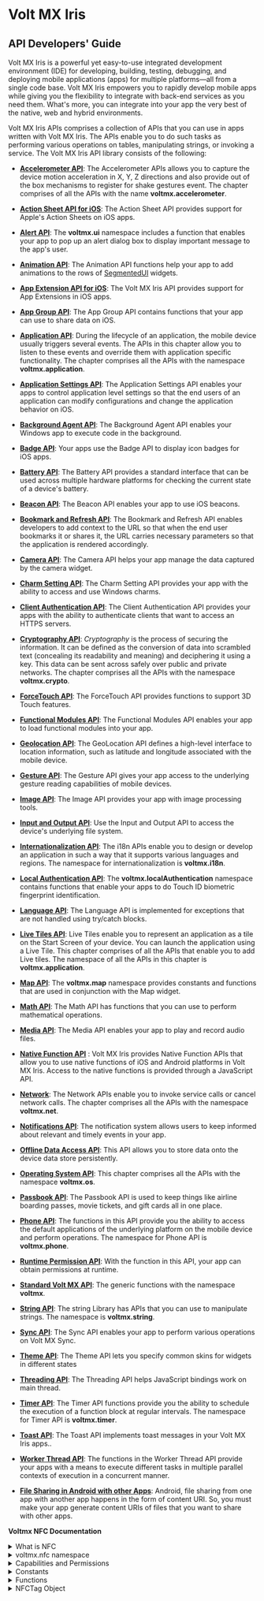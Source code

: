                      

# Volt MX Iris

## API Developers' Guide

Volt MX  Iris is a powerful yet easy-to-use integrated development environment (IDE) for developing, building, testing, debugging, and deploying mobile applications (apps) for multiple platforms—all from a single code base. Volt MX Iris empowers you to rapidly develop mobile apps while giving you the flexibility to integrate with back-end services as you need them. What's more, you can integrate into your app the very best of the native, web and hybrid environments.

Volt MX  Iris APIs comprises a collection of APIs that you can use in apps written with Volt MX Iris. The APIs enable you to do such tasks as performing various operations on tables, manipulating strings, or invoking a service. The Volt MX Iris API library consists of the following:

*   **[Accelerometer API](accelereometer_apis.md)**: The Accelerometer APIs allows you to capture the device motion acceleration in X, Y, Z directions and also provide out of the box mechanisms to register for shake gestures event. The chapter comprises of all the APIs with the name **voltmx.accelerometer**.
*   **[Action Sheet API for iOS](actionsheet_api.md)**: The Action Sheet API provides support for Apple's Action Sheets on iOS apps.
*   **[Alert API](alert_api.md)**: The **voltmx.ui** namespace includes a function that enables your app to pop up an alert dialog box to display important message to the app's user.
*   **[Animation API](animationapi.md)**: The Animation API functions help your app to add animations to the rows of [SegmentedUI](../../../Iris/iris_widget_prog_guide/Content/Overview.md) widgets.
*   **[App Extension API for iOS](app-extension-ios.md)**: The Volt MX Iris API provides support for App Extensions in iOS apps.
    
*   **[App Group API](sharedappgroupcontainerapi.md)**: The App Group API contains functions that your app can use to share data on iOS.
*   **[Application API](application_api.md)**: During the lifecycle of an application, the mobile device usually triggers several events. The APIs in this chapter allow you to listen to these events and override them with application specific functionality. The chapter comprises all the APIs with the namespace **voltmx.application**.
*   **[Application Settings API](application_settings.md)**: The Application Settings API enables your apps to control application level settings so that the end users of an application can modify configurations and change the application behavior on iOS.
*   **[Background Agent API](backgroundagent_api.md)**: The Background Agent API enables your Windows app to execute code in the background.
    
*   **[Badge API](badge.md)**: Your apps use the Badge API to display icon badges for iOS apps.
*   **[Battery API](battery_api.md)**: The Battery API provides a standard interface that can be used across multiple hardware platforms for checking the current state of a device's battery.
*   **[Beacon API](beaconffi.md)**: The Beacon API enables your app to use iOS beacons.
*   **[Bookmark and Refresh API](bookmark_refresh_apis.md)**: The Bookmark and Refresh API enables developers to add context to the URL so that when the end user bookmarks it or shares it, the URL carries necessary parameters so that the application is rendered accordingly.
*   **[Camera API](camera.md)**: The Camera API helps your app manage the data captured by the camera widget.
*   **[Charm Setting API](charms.md)**: The Charm Setting API provides your app with the ability to access and use Windows charms.
*   **[Client Authentication API](client-authentication.md)**: The Client Authentication API provides your apps with the ability to authenticate clients that want to access an HTTPS servers.
    
*   **[Cryptography API](cryptography.md)**: _Cryptography_ is the process of securing the information. It can be defined as the conversion of data into scrambled text (concealing its readability and meaning) and deciphering it using a key. This data can be sent across safely over public and private networks. The chapter comprises all the APIs with the namespace **voltmx.crypto**.
*   **[ForceTouch API](forcetouch_api.md)**: The ForceTouch API provides functions to support 3D Touch features.
*   **[Functional Modules API](modules.md)**: The Functional Modules API enables your app to load functional modules into your app.
*   **[Geolocation API](geolocation_api_watchposition.md)**: The GeoLocation API defines a high-level interface to location information, such as latitude and longitude associated with the mobile device.
*   **[Gesture API](gestures.md)**: The Gesture API gives your app access to the underlying gesture reading capabilities of mobile devices.
*   **[Image API](imageapi.md)**: The Image API provides your app with image processing tools.
*   **[Input and Output API](inputoutput_api.md)**: Use the Input and Output API to access the device's underlying file system.
*   **[Internationalization API](internationalization.md)**: The i18n APIs enable you to design or develop an application in such a way that it supports various languages and regions. The namespace for internationalization is **voltmx.i18n**.
*   **[Local Authentication API](touch_id.md)**: The **voltmx.localAuthentication** namespace contains functions that enable your apps to do Touch ID biometric fingerprint identification.
*   **[Language API](language_apis.md)**: The Language API is implemented for exceptions that are not handled using try/catch blocks.
*   **[Live Tiles API](live_tiles.md)**: Live Tiles enable you to represent an application as a tile on the Start Screen of your device. You can launch the application using a Live Tile. This chapter comprises of all the APIs that enable you to add Live tiles. The namespace of all the APIs in this chapter is **voltmx.application**.
*   **[Map API](mapapi.md)**: The **voltmx.map** namespace provides constants and functions that are used in conjunction with the Map widget.
*   **[Math API](math_library.md)**: The Math API has functions that you can use to perform mathematical operations.
*   **[Media API](media_api.md)**: The Media API enables your app to play and record audio files.
*   **[Native Function API](../../../Iris/iris_nf_api_dev_guide/content/native_function_api_developers__guide.md)** : Volt MX Iris provides Native Function APIs that allow you to use native functions of iOS and Android platforms in Volt MX Iris. Access to the native functions is provided through a JavaScript API.
*   **[Network](network_apis.md)**: The Network APIs enable you to invoke service calls or cancel network calls. The chapter comprises all the APIs with the namespace **voltmx.net**.
*   **[Notifications API](notifications.md)**: The notification system allows users to keep informed about relevant and timely events in your app.
*   **[Offline Data Access API](data_store_library.md)**: This API allows you to store data onto the device data store persistently.
*   **[Operating System API](operating_system.md)**: This chapter comprises all the APIs with the namespace **voltmx.os**.
*   **[Passbook API](passbook.md)**: The Passbook API is used to keep things like airline boarding passes, movie tickets, and gift cards all in one place.
*   **[Phone API](phone.md)**: The functions in this API provide you the ability to access the default applications of the underlying platform on the mobile device and perform operations. The namespace for Phone API is **voltmx.phone**.
*   **[Runtime Permission API](runtime_permissions.md)**: With the function in this API, your app can obtain permissions at runtime.
*   **[Standard Volt MX API](generic_apis.md)**: The generic functions with the namespace **voltmx**.
*   **[String API](string.md)**: The string Library has APIs that you can use to manipulate strings. The namespace is **voltmx.string**.
*   **[Sync API](sync_apis.md)**: The Sync API enables your app to perform various operations on Volt MX Sync.
*   **[Theme API](themes.md)**: The Theme API lets you specify common skins for widgets in different states
*   **[Threading API](threading_apis.md)**: The Threading API helps JavaScript bindings work on main thread.
*   **[Timer API](timer.md)**: The Timer API functions provide you the ability to schedule the execution of a function block at regular intervals. The namespace for Timer API is **voltmx.timer**.
*   **[Toast API](toast_api.md)**: The Toast API implements toast messages in your Volt MX Iris apps..
*   **[Worker Thread API](worker_apis.md)**: The functions in the Worker Thread API provide your apps with a means to execute different tasks in multiple parallel contexts of execution in a concurrent manner.
*   **[File Sharing in Android with other Apps](sharefilesandroid.md)**: Android, file sharing from one app with another app happens in the form of content URI. So, you must make your app generate content URIs of files that you want to share with other apps.

**Voltmx NFC Documentation**

<details close markdown="block"><summary>What is NFC</summary>
Near Field Communication (NFC) is a set of short-range wireless technologies, typically requiring a distance of 4 cm or less to initiate a connection. NFC lets you share small payloads of data between the device and NFC tag.

For more information about the NFC specification please visit the official NFC forum link below.

https://gototags.com/companies/nfc-forum
</details>

<details close markdown="block"><summary>voltmx.nfc namespace</summary>

Voltmx.nfc namespace provides a high-level interface to make the communication between NDEF capable NFC tags and the device.

NDEF is a standardized data format specification by the [NFC Forum](https://gototags.com/companies/nfc-forum) which is used to describe how a set of records to be encoded onto an NFC tag.

The voltmx NFC API's enables your application to write and read the data from NFC tag by scanning the tag with Android or iOS powered devices.

Currently, the below well-known types are supported for reading and writing the data from/to NFC tags on both Android and iOS.

* TEXT
* URI
* MIME_MEDIA
</details>

<details close markdown="block"><summary>Capabilities and Permissions</summary>
  
The following configuration needs to be set up for IRIS application to use NFC Tag API’s.<br>
<b>IOS</b>

IOS Requires Near Field Communication Tag Reader Session Formats Entitlement, find [here](https://opensource.hcltechsw.com/volt-mx-docs/95/docs/documentation/Iris/iris_user_guide/Content/Adding_iOS_app_Capabilities.html) how we can add iOS capabilities. For more info check apple documents [here](https://developer.apple.com/documentation/bundleresources/entitlements/com_apple_developer_nfc_readersession_formats?language=objc). Add below configuration to enable NFC for your iris project:

`"com.apple.developer.nfc.readersession.formats": ["TAG"]`

IOS also needs usage description in info.plist. Add the description with key NFCReaderUsageDescription.

<b>Android</b>

<b>To enable the NFC function for Android below permission must be added through Iris</b>

>**Note:** If this permission is not added, NFC functionality for Android will not be enabled.

Depending on the application functionality, you may need to configure the intent filters if your application must listen to any data scanned from the NFC tag.

Detailed description related to Android manifest configuration is available [here]()

You can also check the official Android link for NFC [here](https://developer.android.com/develop/connectivity/nfc/nfc#manifest).

</details>

<details close markdown="block"><summary>Constants</summary>

The voltmx.nfc namespace provides the below data type constants and error constants.

**Data Types constants**
Below are the constants to identify the type of data in the NFC tag.

| Data Type | Description |
| --- | --- |
| voltmx.nfc.DATATYPE_TEXT | Constant for the data MIME text/plain type.|
| voltmx.nfc.DATATYPE_URI | Constant for the data of type URI.|
| voltmx.nfc.DATATYPE_MEDIA| Constant for the data of type Mime Media.|
| voltmx.nfc.DATATYPE_UNKNOWN| Constant for the unrecognized data. The data type which is not supported will be mapped to this constant.|

**Error Constants**

| Error | Description |
| --- | --- |
| voltmx.nfc.ERROR_TIMEOUT | This error will be thrown in error callback of scanTag Api when the no tag has been detected within the timeout.|
| voltmx.nfc.ERROR_USER_CANCELLED| Error constant to indicate that user has cancelled the current scan. This will be thrown in error callback during the call to scanTag API.|
| voltmx.nfc.ERROR_TERMINATED | Error constant to indicate that the read or write operation has been terminated due to the disconnection of the current NFC tag.|
| voltmx.nfc.ERROR_UNSUPPORTED_TAG | Error constant to indicate that the tag type is not supported.|
| voltmx.nfc.ERROR_NO_TAG | Error constant to indicate that the tag is not present for read or write operation.|
| voltmx.nfc.ERROR_READ_ONLY_TAG| Error constant to indicate that the current tag is read-only tag while performing the write operation on tag and data cannot be written to the tag.|
| voltmx.nfc.ERROR_TAG_CAPACITY_EXCEEDED| Error constant to indicate that the data cannot be written to the tag because the data size is more than the tag size limit.|
| voltmx.nfc.ERROR_DATA_TYPE_NOT_SUPPORTED| Error constant to indicate that the data attempted to write in the tag is not supported.|
| voltmx.nfc.ERROR_UNKNOWN| Unknown error during the scan, read or write operation.|

</details>

<details close markdown="block"><summary>Functions</summary>

**voltmx.os.hasNFCSupport**

This Api is the part of voltmx.os namespace and used to check if the NFC is supported on the device or not. This Api is useful for checking the NFC support before scanning any tag.

<b>Syntax</b>

voltmx.os.hasNFCSupport()

<b>Input Parameters</b>

None

<b>Example</b>

```
function startScan() {

if(voltmx.os.hasNFCSupport()) { // check if the device has NFC support, then only call the other NFC Api.

//call NFC API's

} else {

alert ("This device doesn't support NFC feature");

}

}
```

Platform Availability

Android, iOS

**voltmx.nfc namespace functions**

| Function | Description |
| --- | --- |
| voltmx.nfc.scanTag | Starts the scan session for nearby NFC tags. |
| --- | --- |
| voltmx.nfc.stopScan | Stops the current NFC tag scanning session. |
| voltmx.nfc.updateUI| Updates the UI (User Interface) while scan session is in progress. |

**1. voltmx.nfc.scanTag**

Starts the scan session for nearby NFC tags.

**Syntax:**

voltmx.nfc.scanTag(config, successcallback, errorcallback);

**Input Parameters:**

config [Object] - Mandatory

Using the config parameter, the user can customize the behavior of the nfc tag scan. It is an object that has the following key-value pairs:

| Function | Description |
| --- | --- |
|  scanContinuously[Boolean](Optional)| Configure the behavior of scan should continuous or should be stopped after 1st tag identified. Th default value is true. |
|  message [String](Optional) | Configure UI message text. Applicable for iOS only. The default value is empty |
|  scanTimeout[number](Optional)| Configure scan timeout in milli seconds. The default timeout is 60 seconds. Configuring scan timeout applicable for Android only |

<b>successcallback [Function] - Mandatory</b>

The successcallback function specifies the callback function that must be executed when the API call is successful. The signature of the callback function is successcallback(tagsArray) where, tagsArray is an array of NFCTag object.

**errorcallback [Function] - Mandatory**

The errorcallback function specifies the callback function that must be executed when the API call fails. The callback function has the following signature:

errorcallback(readerror)- readerror is an object that has the following key-value pairs:

| key| Description |
| --- | --- |
|  errorCode [Number]| error code. All error code defined here.|
|  errorMessage [String] | error message.|

<b>Return Values</b>

None.

Remarks

IOS shows UI.

<b>Example:</b>

```
function scanNFCTags() {

var config = {scanContinuously : false, message : "Hold your device near an NFC tag."};

if (voltmx.os.hasNFCSupport()) {

var errorCallback = function(error){

if(error.errorCode === voltmx.nfc.ERROR_TIMEOUT){

alert("Tag scan session timeout.");

}

};

var success = function(tags){

if(tags!=undefined && tags.length>0){

voltmx.nfc.updateUI({"message": tags.length+" tag(s) found."});

alert(tags.length+" tag(s) found.”);

voltmx.nfc.stopScan();

}

};

voltmx.nfc.scanTag(config, success, errorCallback);

} else {

alert("NFC Support is not available in this device");

}

}

```

<b>Platform Availability</b>

    Android, iOS

    **2.stopScan**

    Stops the current running NFC scan session.

<b>Syntax:</b>

voltmx.nfc.stopScan();

<b>Input Parameters:</b>

None.

<b><Return Values></b>

None.

<b>Remarks</b>

None.

<b>Example:</b>

```
function scanNFCTags() {

var config={scanContinuously: false, message: "Hold your device near an NFC tag."};

if (voltmx.os.hasNFCSupport()) {

var errorCallback = function(error){

if(error.errorCode === voltmx.nfc.ERROR_TIMEOUT){

alert("Tag scan session timeout.");

}

};

var success = function(tags){

if(tags!=undefined && tags.length>0){

voltmx.nfc.updateUI({"message": tags.length+" tag(s) found."});

alert(tags.length+" tag(s) found.”);

voltmx.nfc.stopScan();

}

};

voltmx.nfc.scanTag(config, success, errorCallback);

} else {

alert("NFC Support is not available in this device");

}

}

```

**Platform Availability**

Android, iOS

**3. updateUI**

Update the UI during the NFC scan, reading/writing data, and finishing the scan session.

<b>Syntax:</b>

voltmx.nfc.updateUI(config);

<b>Input Parameters:</b>

<b>config [Object] - Optional</b>

The config object specifies what information should be updated on the UI. The config object contains certain key-value pairs.

config \[Object\] - Config object that has the following key-value pai

| key| Description |
| --- | --- |
|  message [String](Optional)| Configure UI message text. Applicable for iOS only|

<b>Return Values</b>

None.

<b>Remarks</b>

Android does not have any UI effect by calling this API.

<b>Example:</b>

```
function readData() {

var config = {scanContinuously : false, message : "Hold your device near an NFC tag."};

if (voltmx.os.hasNFCSupport()) {

var scanFailureCallback = function(error){

if(error.errorCode === voltmx.nfc.ERROR_NO_TAG){

alert("Tag no longer nearby to read.");

}

};

var success = function(tags){

if(tags!=undefined && tags.length>0){

if(tags.length==1){

var readSuccessCallback = function(tagData){

var result = JSON.stringify(data);

voltmx.nfc.updateUI({"message": "Tag read success."});

voltmx.nfc.stopScan();

alert(result);

};

tags[0].readData(readSuccessCallback, scanFailureCallback)

}

else {

voltmx.nfc.updateUI({"message": "More than 1 tags found. Please present only 1 tag."});

}

}

};

voltmx.nfc.scanTag(config, success, scanFailureCallback);

} else {

alert("NFC Support is not available in this device");

}

}

```

<b>Platform Availability</b>

iOS

</details>

<details close markdown="block"><summary>NFCTag Object</summary>

The nfcTag object is part of the NFC API, and it represents an NFC Tag. Using a nfcTag object, your app can read and write the from/to the NFC tag. It consists of the following API elements.

* Methods 

**Overview**

Use the voltmx.nfc.scanTag API to get a nfcTag object. Once you get a nfcTag object, it can call the NFC tag object methods to read data, write data, or write application record of the NFC tag.

**NFCTag Methods**

The NFCTag Object consists of the following methods.

**1. readData**

Reads the data records of an NFC Tag.

<b>Syntax:</b>

readData(successcallback,errorcallback);

<b>Input Parameters:</b>

<b>successcallback [Function] - Mandatory</b>

The successcallback function specifies the callback function that must be executed when the API call is successful. The signature of the callback function is successcallback(tagDataArray) where, tagDataArray contains nfc data records of the NFCTag. It is an object array, and each object contains certain key-value pairs.

tagData \[Object\] - TagData that has the following key-value pairs

| key| Description |
| --- | --- |
|  type [Constant]| Type of data, like text, URI, or Media. All supported constants defined here|
|  data [Object] | Content of the specific tag record. For text and URI type data it is a string object. For Media type it is a voltmx.types.RawBytes object.|
|  mimeType [String] | Mime type of media data. Applicable only for Media type.|

**errorcallback [Function] - Mandatory**

The errorcallback function specifies the callback function that must be executed when the API call fails. The callback function has the following signature:

errorcallback(readerror)- readerror is an object that has the following key-value pairs:

| key| Description |
| --- | --- |
|  errorCode[Number] | error code. All error code defined here. |
|  errorMessage [String] | error message. |

<b>Return Values</b>

None.

<b>Remarks</b>

This method only affects NFC tag nearby and scan session active.

<b>Example:</b>

```
function readData() {

var config = {scanContinuously:false, message:"Hold your device near an NFC tag."};

if (voltmx.os.hasNFCSupport()) {

var errorCallback = function(error){

if(error.errorCode === voltmx.nfc.ERROR_NO_TAG){

alert("Tag no longer nearby to read.");

}

};

var success = function(tags){

if(tags!=undefined && tags.length>0){

if(tags.length==1){

var readSuccessCallback = function(tagData){

var result = JSON.stringify(tagData);

voltmx.nfc.updateUI({"message": "Tag read success."});

voltmx.nfc.stopScan();

alert(result);

};

tags[0].readData(readSuccessCallback, errorCallback)

}

else {

voltmx.nfc.updateUI({"message": "More than 1 tags found. Please present only 1 tag."});

}

}

};

voltmx.nfc.scanTag(config, success, errorCallback);

} else {

alert("NFC Support is not available in this device");

}

```
Platform Availability

Android, iOS

**writeData**

<b>Syntax:</b>

writeData(data, shouldAppend, successcallback, errorcallback);

<b>Input Parameters:</b>

<b>data [Array] - Mandatory</b>

The data array specifies the array of records that must be written on the NFC tag. The signature of the data array is [recordData] where recordData contains certain key-value pairs.

recordData \[Object\] - Record data that has the following key-value pairs:

| key| Description |
| --- | --- |
|  type [Constant] | Type of data, like text, URI, or Media. All supported constants defined here|
|  data [Object] | Content of the specific tag record. For text and URI type data it is a string object. For Media type it is a voltmx.types.RawBytes object|
|  mimeType [String]| Mime type of media data. Applicable only for Media type.|

<b>shouldAppend[Boolean] - Mandatory</b>

The shouldAppend flag specifies that the data gets appended to existing data or write without append.

<b>successcallback [Function] - Mandatory</b>

The successcallback function specifies the callback function that must be executed when the API call is successful. The signature of the callback function is successcallback()

<b>errorcallback [Function] - Mandatory</b>

The errorcallback function specifies the callback function that must be executed when the API call fails. The callback function has the following signature:

errorcallback(readerror)- readerror is an object that has the following key-value pairs:

| key| Description |
| --- | --- |
|  errorCode [Number] | error code. All error code defined [here]()|
|  errorMessage [String] | error message.|

**Return Values**

None.

**Remarks**

This method only affects NFC tag nearby and scan session active. The NFC tag should support writing data. Below iOS 13 OS devices will not support writing.

**Example:**

```
function writeData() {

var config = {scanContinuously : false, message: "Hold your device near an NFC tag to write data."};

if (voltmx.os.hasNFCSupport()) {

var errorCallback = function(error){

if(error.errorCode === voltmx.nfc.ERROR_NO_TAG){

alert("Tag no longer nearby to write.");

}

};

var success = function(tags){

if(tags!=undefined && tags.length>0){

if(tags.length==1){

var writeSuccessCallback = function(){

voltmx.nfc.updateUI({"message": "Tag write success."});

alert("Tag write success.");

voltmx.nfc.stopScan();

};

var vCardData = "BEGIN:VCARD\nVERSION:3.0\nN:Pallam;Madhukar\nORG:HCL\nADR:Hyderabad\nEND:VCARD";

var textData = "Hello World"; var uriData = "https://www.hcltech.com";

var data = [

{

type: voltmx.nfc.DATATYPE_TEXT,

data: textData

},

{

type: voltmx.nfc.DATATYPE_URI,

data: uriData

},

{

type: voltmx.nfc.DATATYPE_MEIDA,

data: new voltmx.types.RawBytes(vCardData),

mimeType: "text/vcard"

},

];

tags[0].writeData(data, false, writeSuccessCallback, errorCallback)

}

else {

voltmx.nfc.updateUI({"message": "More than 1 tags found. Please present only 1 tag."});

}

}

};

voltmx.nfc.scanTag(config, success, errorCallback);

} else {

alert("NFC Support is not available in this device");

}

}

```
**Platform Availability**

Android, iOS

### writeApplicationRecord

This API writes the android application record to NFC tag and calls the success/failure callback if defined.

Application record is the valid application package in the form of String.

When the embedded application record present in the tag is scanned, it is guaranteed that Android system launch that application.

If the application is not installed on device, system launches Google Play to download the application.

<b>Syntax:</b>

writeApplicationRecord(packageName, successcallback, errorcallback);

<b>Input Parameters:</b>

<b>packageName[String] - Mandatory</b>

Package name is the valid application package name in terms of String.

<b>successcallback [Function] - Mandatory</b>

The successcallback function specifies the callback function that must be executed when the API call is successful. The signature of the callback function is successcallback()

<b>errorcallback [Function] - Mandatory</b>

The errorcallback function specifies the callback function that must be executed when the API call fails. The callback function has the following signature:

errorcallback(readerror)- readerror is an object that has the following key-value pairs:

| key| Description |
| --- | --- |
|  errorCode [Number] | error code. All error code defined [here]()|
|  errorMessage [String | error message.|

    <b>Return Values</b> 

    None.

    <b>Remarks</b>

    This Api is only supported on Android.

    <b>Example:</b>

```
    writePackage: function(package) {
    var config = {
    message: "Hold your device near an NFC tag." 
    };
    var tagFoundCallback = function(tags) {
    if (tags.length > 0) {
    if (tags.length == 1) {
    var tag = tags[0]; //choosing first tag.  
    var writeSuccessCallback = function(data){
    voltmx.print("NFC Write success::" + data);
    alert("Package write success!!");
    voltmx.nfc.updateUI({
    message: "Package write success!!" 
    });
    voltmx.nfc.stopScan();
    };
    var writeFailureCallback = function(errorCode) {
    voltmx.print("Package write Failure");
    alert("Package write Failure");
    };
    tag.writeApplicationRecord(package, writeSuccessCallback, writeFailureCallback);
    } else {
    voltmx.nfc.updateUI({
    message: "More than 1 tags found. Please present only 1 tag." 
    });
    }
    }
    };
    var errorCallback = function(errorCode) {
    voltmx.print("NFC ERROR :: " + errorCode);
    };
    voltmx.nfc.scanTag(config, tagFoundCallback, errorCallback);
    }
    
```

    <b>Platform Availability</b>           

    Android

</details>






